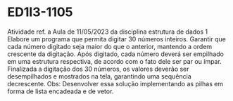 # ED1I3-1105
Atividade ref. a Aula de 11/05/2023 da disciplina estrutura de dados 1
Elabore um programa que permita digitar 30 números inteiros.
Garantir que cada número digitado seja maior do que o anterior, mantendo a ordem crescente da digitação.
Após digitado, cada número deverá ser empilhado em uma estrutura respectiva, de acordo com o fato dele ser par ou ímpar.
Finalizada a digitação dos 30 números, os valores deverão ser desempilhados e mostrados na tela, garantindo uma sequência decrescente.
Obs: Desenvolver essa solução implementando as pilhas em forma de lista encadeada e de vetor.
